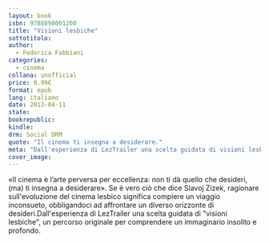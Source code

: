 ```yaml
---
layout: book
isbn: 9788898001200
title: "Visioni lesbiche"
sottotitolo:
author:
  - Federica Fabbiani
categories:
  - cinema
collana: unofficial
price: 0.99€
format: epub
lang: italiano
date: 2013-04-11
state:
bookrepublic:
kindle:
drm: Social DRM
quote: "Il cinema ti insegna a desiderare."
meta: "Dall'esperienza di LezTrailer una scelta guidata di visioni lesbiche, un percorso originale per comprendere un immaginario insolito e profondo."
cover_image:
---
```

«Il cinema è l’arte perversa per eccellenza: non ti dà quello che desideri, (ma) ti insegna a desiderare». Se è vero ciò che dice Slavoj Zizek, ragionare sull'evoluzione del cinema lesbico significa compiere un viaggio inconsueto, obbligandoci ad affrontare un diverso orizzonte di desideri.Dall'esperienza di LezTrailer una scelta guidata di "visioni lesbiche", un percorso originale per comprendere un immaginario insolito e profondo.